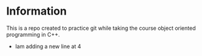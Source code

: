 # Information

This is a repo created to practice git while taking the course object oriented programming in C++.
- Iam adding a new line at 4
